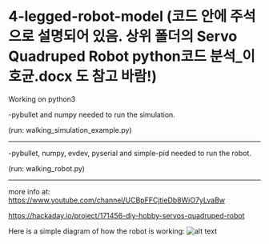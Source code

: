 # 4-legged-robot-model (코드 안에 주석으로 설명되어 있음. 상위 폴더의 Servo Quadruped Robot python코드 분석_이호균.docx 도 참고 바람!)
Working on python3

-pybullet and numpy needed to run the simulation.

(run: walking_simulation_example.py)
_______________________________________________________________________

-pybullet, numpy, evdev, pyserial and simple-pid needed to run the robot.

(run: walking_robot.py)
_______________________________________________________________________

more info at: https://www.youtube.com/channel/UCBpFFCjtieDb8WiO7yLvaBw

   https://hackaday.io/project/171456-diy-hobby-servos-quadruped-robot


Here is a simple diagram of how the robot is working:
![alt text](https://github.com/miguelasd688/Quadruped-dog-like-robot/blob/master/esquema.png)
